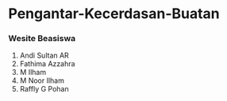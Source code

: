 # Pengantar-Kecerdasan-Buatan

 ### Wesite Beasiswa

1. Andi Sultan AR
2. Fathima Azzahra
3. M Ilham
4. M Noor Ilham
5. Raffly G Pohan
